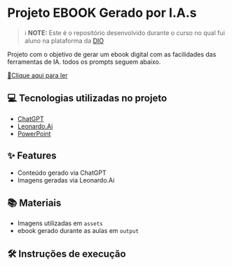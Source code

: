# Projeto EBOOK Gerado por I.A.s


 > ℹ️ **NOTE:** Este é o repositório desenvolvido durante o curso no qual fui aluno na plataforma da [DIO](https://dio.me)

Projeto com o objetivo de gerar um ebook digital com as facilidades das ferramentas de IA. todos os prompts
seguem abaixo.

<a href="https://github.com/felipeAguiarCode/prompts-recipe-to-create-a-ebook/blob/main/output/ebook%20-%20css%20jedi%20output.pdf" title="View PDF now"> 📕Clique aqui para ler</a>

## 💻 Tecnologias utilizadas no projeto

- [ChatGPT](https://chat.openai.com/) 
- [Leonardo.Ai](https://leonardo.ai/)
- [PowerPoint](https://www.microsoft.com/en/microsoft-365/powerpoint)

## ✨ Features

- Conteúdo gerado via ChatGPT
- Imagens geradas via Leonardo.Ai

## 📚 Materiais

- Imagens utilizadas em `assets`
- ebook gerado durante as aulas em `output`

## 🛠️ Instruções de execução
